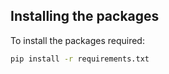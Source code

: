 ## Installing the packages

To install the packages required:
```bash
pip install -r requirements.txt
```
